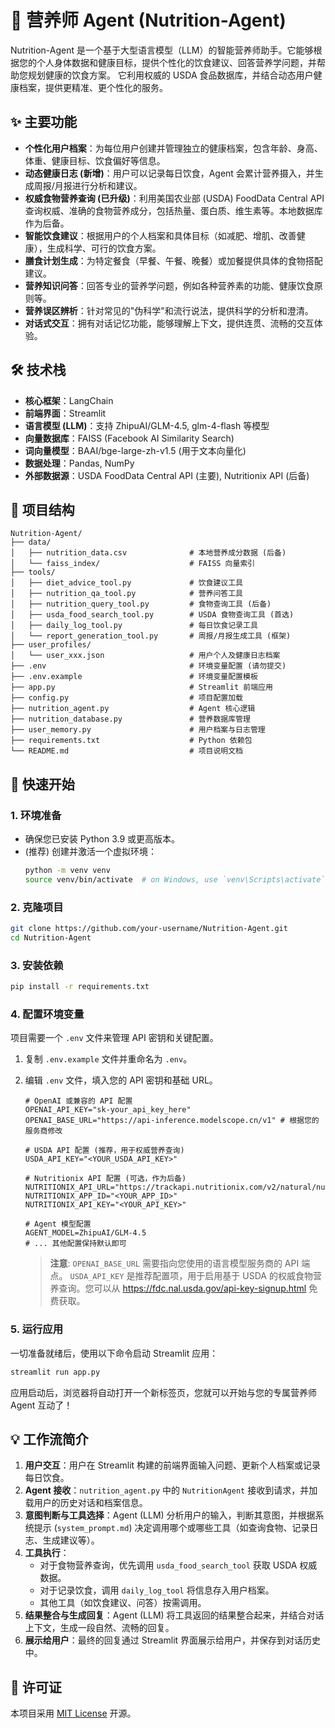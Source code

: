 # 🍎 营养师 Agent (Nutrition-Agent)

Nutrition-Agent 是一个基于大型语言模型（LLM）的智能营养师助手。它能够根据您的个人身体数据和健康目标，提供个性化的饮食建议、回答营养学问题，并帮助您规划健康的饮食方案。
它利用权威的 USDA 食品数据库，并结合动态用户健康档案，提供更精准、更个性化的服务。

## ✨ 主要功能

*   **个性化用户档案**：为每位用户创建并管理独立的健康档案，包含年龄、身高、体重、健康目标、饮食偏好等信息。
*   **动态健康日志 (新增)**：用户可以记录每日饮食，Agent 会累计营养摄入，并生成周报/月报进行分析和建议。
*   **权威食物营养查询 (已升级)**：利用美国农业部 (USDA) FoodData Central API 查询权威、准确的食物营养成分，包括热量、蛋白质、维生素等。本地数据库作为后备。
*   **智能饮食建议**：根据用户的个人档案和具体目标（如减肥、增肌、改善健康），生成科学、可行的饮食方案。
*   **膳食计划生成**：为特定餐食（早餐、午餐、晚餐）或加餐提供具体的食物搭配建议。
*   **营养知识问答**：回答专业的营养学问题，例如各种营养素的功能、健康饮食原则等。
*   **营养误区辨析**：针对常见的"伪科学"和流行说法，提供科学的分析和澄清。
*   **对话式交互**：拥有对话记忆功能，能够理解上下文，提供连贯、流畅的交互体验。

## 🛠️ 技术栈

*   **核心框架**：LangChain
*   **前端界面**：Streamlit
*   **语言模型 (LLM)**：支持 ZhipuAI/GLM-4.5, glm-4-flash 等模型
*   **向量数据库**：FAISS (Facebook AI Similarity Search)
*   **词向量模型**：BAAI/bge-large-zh-v1.5 (用于文本向量化)
*   **数据处理**：Pandas, NumPy
*   **外部数据源**：USDA FoodData Central API (主要), Nutritionix API (后备)

## 📂 项目结构

```
Nutrition-Agent/
├── data/
│   ├── nutrition_data.csv              # 本地营养成分数据 (后备)
│   └── faiss_index/                    # FAISS 向量索引
├── tools/
│   ├── diet_advice_tool.py             # 饮食建议工具
│   ├── nutrition_qa_tool.py            # 营养问答工具
│   ├── nutrition_query_tool.py         # 食物查询工具 (后备)
│   ├── usda_food_search_tool.py        # USDA 食物查询工具 (首选)
│   ├── daily_log_tool.py               # 每日饮食记录工具
│   └── report_generation_tool.py       # 周报/月报生成工具 (框架)
├── user_profiles/
│   └── user_xxx.json                   # 用户个人及健康日志档案
├── .env                                # 环境变量配置 (请勿提交)
├── .env.example                        # 环境变量配置模板
├── app.py                              # Streamlit 前端应用
├── config.py                           # 项目配置加载
├── nutrition_agent.py                  # Agent 核心逻辑
├── nutrition_database.py               # 营养数据库管理
├── user_memory.py                      # 用户档案与日志管理
├── requirements.txt                    # Python 依赖包
└── README.md                           # 项目说明文档
```

## 🚀 快速开始

### 1\. 环境准备

*   确保您已安装 Python 3.9 或更高版本。
*   (推荐) 创建并激活一个虚拟环境：
    ```bash
    python -m venv venv
    source venv/bin/activate  # on Windows, use `venv\Scripts\activate`
    ```

### 2\. 克隆项目

```bash
git clone https://github.com/your-username/Nutrition-Agent.git
cd Nutrition-Agent
```

### 3\. 安装依赖

```bash
pip install -r requirements.txt
```

### 4\. 配置环境变量

项目需要一个 `.env` 文件来管理 API 密钥和关键配置。

1.  复制 `.env.example` 文件并重命名为 `.env`。

2.  编辑 `.env` 文件，填入您的 API 密钥和基础 URL。

    ```dotenv
    # OpenAI 或兼容的 API 配置
    OPENAI_API_KEY="sk-your_api_key_here"
    OPENAI_BASE_URL="https://api-inference.modelscope.cn/v1" # 根据您的服务商修改

    # USDA API 配置 (推荐，用于权威营养查询)
    USDA_API_KEY="<YOUR_USDA_API_KEY>"

    # Nutritionix API 配置 (可选，作为后备)
    NUTRITIONIX_API_URL="https://trackapi.nutritionix.com/v2/natural/nutrients"
    NUTRITIONIX_APP_ID="<YOUR_APP_ID>"
    NUTRITIONIX_API_KEY="<YOUR_API_KEY>"

    # Agent 模型配置
    AGENT_MODEL=ZhipuAI/GLM-4.5
    # ... 其他配置保持默认即可
    ```

    > **注意**:
    > `OPENAI_BASE_URL` 需要指向您使用的语言模型服务商的 API 端点。
    > `USDA_API_KEY` 是推荐配置项，用于启用基于 USDA 的权威食物营养查询。您可以从 https://fdc.nal.usda.gov/api-key-signup.html 免费获取。

### 5\. 运行应用

一切准备就绪后，使用以下命令启动 Streamlit 应用：

```bash
streamlit run app.py
```

应用启动后，浏览器将自动打开一个新标签页，您就可以开始与您的专属营养师 Agent 互动了！


## 💡 工作流简介

1.  **用户交互**：用户在 Streamlit 构建的前端界面输入问题、更新个人档案或记录每日饮食。
2.  **Agent 接收**：`nutrition_agent.py` 中的 `NutritionAgent` 接收到请求，并加载用户的历史对话和档案信息。
3.  **意图判断与工具选择**：Agent (LLM) 分析用户的输入，判断其意图，并根据系统提示 (`system_prompt.md`) 决定调用哪个或哪些工具（如查询食物、记录日志、生成建议等）。
4.  **工具执行**：
    *   对于食物营养查询，优先调用 `usda_food_search_tool` 获取 USDA 权威数据。
    *   对于记录饮食，调用 `daily_log_tool` 将信息存入用户档案。
    *   其他工具（如饮食建议、问答）按需调用。
5.  **结果整合与生成回复**：Agent (LLM) 将工具返回的结果整合起来，并结合对话上下文，生成一段自然、流畅的回复。
6.  **展示给用户**：最终的回复通过 Streamlit 界面展示给用户，并保存到对话历史中。

## 📜 许可证

本项目采用 [MIT License](https://opensource.org/licenses/MIT) 开源。